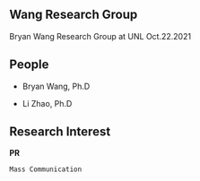 ## Wang Research Group
Bryan Wang Research Group at UNL
Oct.22.2021

## People

- Bryan Wang, Ph.D

- Li Zhao, Ph.D

## Research Interest

**PR**

``` Mass Communication ```
